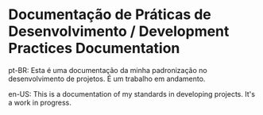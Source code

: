 Documentação de Práticas de Desenvolvimento / Development Practices Documentation
=================================================================================

pt-BR: Esta é uma documentação da minha padronização no desenvolvimento de projetos. É um trabalho em andamento.

en-US: This is a documentation of my standards in developing projects. It's a work in progress.
